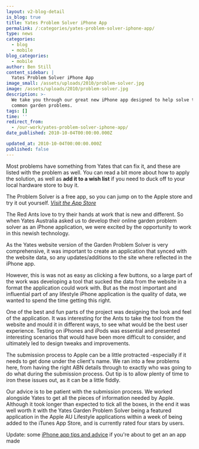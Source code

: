 ```yaml
---
layout: v2-blog-detail
is_blog: true
title: Yates Problem Solver iPhone App
permalink: /:categories/yates-problem-solver-iphone-app/
type: news
categories:
  - blog
  - mobile
blog_categories:
  - mobile
author: Ben Still
content_sidebar: |
  Yates Problem Solver iPhone App
image_small: /assets/uploads/2010/problem-solver.jpg
image: /assets/uploads/2010/problem-solver.jpg
description: >-
  We take you through our great new iPhone app designed to help solve those
  common garden problems.
tags: []
time: ''
redirect_from:
  - /our-work/yates-problem-solver-iphone-app/
date_published: 2010-10-04T00:00:00.000Z

updated_at: 2010-10-04T00:00:00.000Z
published: false
---
```


Most problems have something from Yates that can fix it, and these are listed with the problem as well. You can read a bit more about how to apply the solution, as well as **add it to a wish list** if you need to duck off to your local hardware store to buy it.

The Problem Solver is a free app, so you can jump on to the Apple store and try it out yourself. *[Visit the App Store](http://itunes.apple.com/au/app/yates-garden-problem-solver/id388924198?mt=8)*

The Red Ants love to try their hands at work that is new and different. So when Yates Australia asked us to develop their online garden problem solver as an iPhone application, we were excited by the opportunity to work in this newish technology.

As the Yates website version of the Garden Problem Solver is very comprehensive, it was important to create an application that synced with the website data, so any updates/additions to the site where reflected in the iPhone app.

However, this is was not as easy as clicking a few buttons, so a large part of the work was developing a tool that sucked the data from the website in a format the application could work with. But as the most important and influential part of any lifestyle iPhone application is the quality of data, we wanted to spend the time getting this right.

One of the best and fun parts of the project was designing the look and feel of the application. It was interesting for the Ants to take the tool from the website and mould it in different ways, to see what would be the best user experience. Testing on iPhones and iPods was essential and presented interesting scenarios that would have been more difficult to consider, and ultimately led to design tweaks and improvements.

The submission process to Apple can be a little protracted -especially if it needs to get done under the client's name. We ran into a few problems here, from having the right ABN details through to exactly who was going to do what during the submission process. Out tip is to allow plenty of time to iron these issues out, as it can be a little fiddly.

Our advice is to be patient with the submission process. We worked alongside Yates to get all the pieces of information needed by Apple. Although it took longer than expected to tick all the boxes, in the end it was well worth it with the Yates Garden Problem Solver being a featured application in the Apple AU Lifestyle applications within a week of being added to the iTunes App Store, and is currently rated four stars by users.

Update: some [iPhone app tips and advice](/mobile/id-like-an-iphone-app-ten-things-to-look-out-for/) if you're about to get an an app made
